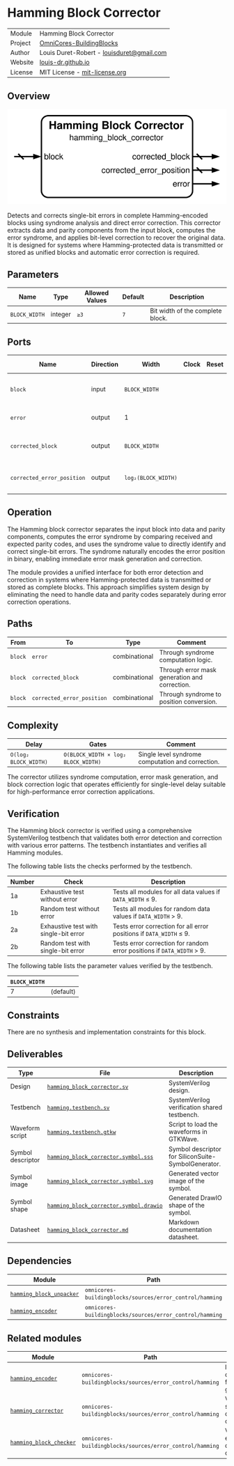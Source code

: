 # Hamming Block Corrector

|         |                                                                                  |
| ------- | -------------------------------------------------------------------------------- |
| Module  | Hamming Block Corrector                                                          |
| Project | [OmniCores-BuildingBlocks](https://github.com/Louis-DR/OmniCores-BuildingBlocks) |
| Author  | Louis Duret-Robert - [louisduret@gmail.com](mailto:louisduret@gmail.com)         |
| Website | [louis-dr.github.io](https://louis-dr.github.io)                                 |
| License | MIT License - [mit-license.org](https://mit-license.org)                         |

## Overview

![hamming_block_corrector](hamming_block_corrector.symbol.svg)

Detects and corrects single-bit errors in complete Hamming-encoded blocks using syndrome analysis and direct error correction. This corrector extracts data and parity components from the input block, computes the error syndrome, and applies bit-level correction to recover the original data. It is designed for systems where Hamming-protected data is transmitted or stored as unified blocks and automatic error correction is required.

## Parameters

| Name          | Type    | Allowed Values | Default | Description                      |
| ------------- | ------- | -------------- | ------- | -------------------------------- |
| `BLOCK_WIDTH` | integer | `≥3`           | `7`     | Bit width of the complete block. |

## Ports

| Name                       | Direction | Width               | Clock | Reset | Reset value | Description                             |
| -------------------------- | --------- | ------------------- | ----- | ----- | ----------- | --------------------------------------- |
| `block`                    | input     | `BLOCK_WIDTH`       |       |       |             | Complete Hamming block to be corrected. |
| `error`                    | output    | 1                   |       |       |             | Error detection flag.                   |
| `corrected_block`          | output    | `BLOCK_WIDTH`       |       |       |             | Error-corrected output block.           |
| `corrected_error_position` | output    | `log₂(BLOCK_WIDTH)` |       |       |             | Position of corrected error in block.   |

## Operation

The Hamming block corrector separates the input block into data and parity components, computes the error syndrome by comparing received and expected parity codes, and uses the syndrome value to directly identify and correct single-bit errors. The syndrome naturally encodes the error position in binary, enabling immediate error mask generation and correction.

The module provides a unified interface for both error detection and correction in systems where Hamming-protected data is transmitted or stored as complete blocks. This approach simplifies system design by eliminating the need to handle data and parity codes separately during error correction operations.

## Paths

| From    | To                         | Type          | Comment                                       |
| ------- | -------------------------- | ------------- | --------------------------------------------- |
| `block` | `error`                    | combinational | Through syndrome computation logic.           |
| `block` | `corrected_block`          | combinational | Through error mask generation and correction. |
| `block` | `corrected_error_position` | combinational | Through syndrome to position conversion.      |

## Complexity

| Delay                 | Gates                               | Comment                                           |
| --------------------- | ----------------------------------- | ------------------------------------------------- |
| `O(log₂ BLOCK_WIDTH)` | `O(BLOCK_WIDTH × log₂ BLOCK_WIDTH)` | Single level syndrome computation and correction. |

The corrector utilizes syndrome computation, error mask generation, and block correction logic that operates efficiently for single-level delay suitable for high-performance error correction applications.

## Verification

The Hamming block corrector is verified using a comprehensive SystemVerilog testbench that validates both error detection and correction with various error patterns. The testbench instantiates and verifies all Hamming modules.

The following table lists the checks performed by the testbench.

| Number | Check                                 | Description                                                            |
| ------ | ------------------------------------- | ---------------------------------------------------------------------- |
| 1a     | Exhaustive test without error         | Tests all modules for all data values if `DATA_WIDTH` ≤ 9.             |
| 1b     | Random test without error             | Tests all modules for random data values if `DATA_WIDTH` > 9.          |
| 2a     | Exhaustive test with single-bit error | Tests error correction for all error positions if `DATA_WIDTH` ≤ 9.    |
| 2b     | Random test with single-bit error     | Tests error correction for random error positions if `DATA_WIDTH` > 9. |

The following table lists the parameter values verified by the testbench.

| `BLOCK_WIDTH` |           |
| ------------- | --------- |
| 7             | (default) |

## Constraints

There are no synthesis and implementation constraints for this block.

## Deliverables

| Type              | File                                                                             | Description                                         |
| ----------------- | -------------------------------------------------------------------------------- | --------------------------------------------------- |
| Design            | [`hamming_block_corrector.sv`](hamming_block_corrector.sv)                       | SystemVerilog design.                               |
| Testbench         | [`hamming.testbench.sv`](hamming.testbench.sv)                                   | SystemVerilog verification shared testbench.        |
| Waveform script   | [`hamming.testbench.gtkw`](hamming.testbench.gtkw)                               | Script to load the waveforms in GTKWave.            |
| Symbol descriptor | [`hamming_block_corrector.symbol.sss`](hamming_block_corrector.symbol.sss)       | Symbol descriptor for SiliconSuite-SymbolGenerator. |
| Symbol image      | [`hamming_block_corrector.symbol.svg`](hamming_block_corrector.symbol.svg)       | Generated vector image of the symbol.               |
| Symbol shape      | [`hamming_block_corrector.symbol.drawio`](hamming_block_corrector.symbol.drawio) | Generated DrawIO shape of the symbol.               |
| Datasheet         | [`hamming_block_corrector.md`](hamming_block_corrector.md)                       | Markdown documentation datasheet.                   |

## Dependencies

| Module                                                | Path                                                     | Comment |
| ----------------------------------------------------- | -------------------------------------------------------- | ------- |
| [`hamming_block_unpacker`](hamming_block_unpacker.md) | `omnicores-buildingblocks/sources/error_control/hamming` |         |
| [`hamming_encoder`](hamming_encoder.md)               | `omnicores-buildingblocks/sources/error_control/hamming` |         |

## Related modules

| Module                                              | Path                                                     | Comment                                  |
| --------------------------------------------------- | -------------------------------------------------------- | ---------------------------------------- |
| [`hamming_encoder`](hamming_encoder.md)             | `omnicores-buildingblocks/sources/error_control/hamming` | Internal dependency for code generation. |
| [`hamming_corrector`](hamming_corrector.md)         | `omnicores-buildingblocks/sources/error_control/hamming` | Variant for separate data and code.      |
| [`hamming_block_checker`](hamming_block_checker.md) | `omnicores-buildingblocks/sources/error_control/hamming` | Variant with error detection only.       |

